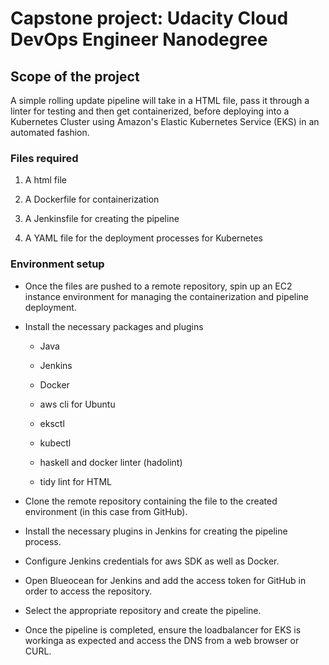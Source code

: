 # Capstone project: Udacity Cloud DevOps Engineer Nanodegree

## Scope of the project

A simple rolling update pipeline will take in a HTML file, pass it through a linter for testing and then get containerized, before deploying into a Kubernetes Cluster using Amazon's Elastic Kubernetes Service (EKS) in an automated fashion.

### Files required

1. A html file

2. A Dockerfile for containerization

3. A Jenkinsfile for creating the pipeline

4. A YAML file for the deployment processes for Kubernetes

### Environment setup

* Once the files are pushed to a remote repository, spin up an EC2 instance environment for managing the containerization and pipeline deployment.

* Install the necessary packages and plugins

	- Java

	- Jenkins

	- Docker

	- aws cli for Ubuntu

	- eksctl

	- kubectl

	- haskell and docker linter (hadolint)

	- tidy lint for HTML

* Clone the remote repository containing the file to the created environment (in this case from GitHub).

* Install the necessary plugins in Jenkins for creating the pipeline process.

* Configure Jenkins credentials for aws SDK as well as Docker.

* Open Blueocean for Jenkins and add the access token for GitHub in order to access the repository.

* Select the appropriate repository and create the pipeline.

* Once the pipeline is completed, ensure the loadbalancer for EKS is workinga as expected and access the DNS from a web browser or CURL.
